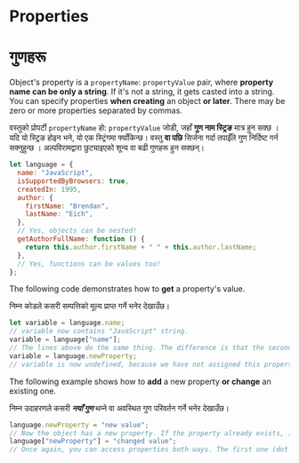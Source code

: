 # Properties

# गुणहरू

Object's property is a `propertyName`: `propertyValue` pair, where **property name can be only a string**. If it's not a string, it gets casted into a string. You can specify properties **when creating** an object **or later**. There may be zero or more properties separated by commas.

वस्तुको प्रोपर्टी `propertyName` हो: `propertyValue` जोडी, जहाँ **गुण नाम स्ट्रिङ** मात्र हुन सक्छ । यदि यो स्ट्रिङ होइन भने, यो एक स्ट्रिंगमा फ्याँकिन्छ। वस्तु **वा पछि** सिर्जना गर्दा तपाईँले गुण निर्दिष्ट गर्न सक्नुहुन्छ । अल्पविरामद्वारा छुट्याइएको शून्य वा बढी गुणहरू हुन सक्छन्।

```javascript
let language = {
  name: "JavaScript",
  isSupportedByBrowsers: true,
  createdIn: 1995,
  author: {
    firstName: "Brendan",
    lastName: "Eich",
  },
  // Yes, objects can be nested!
  getAuthorFullName: function () {
    return this.author.firstName + " " + this.author.lastName;
  },
  // Yes, functions can be values too!
};
```

The following code demonstrates how to **get** a property's value.

निम्न कोडले कसरी सम्पत्तिको मूल्य प्राप्त गर्ने भनेर देखाउँछ।

```javascript
let variable = language.name;
// variable now contains "JavaScript" string.
variable = language["name"];
// The lines above do the same thing. The difference is that the second one lets you use litteraly any string as a property name, but it's less readable.
variable = language.newProperty;
// variable is now undefined, because we have not assigned this property yet.
```

The following example shows how to **add** a new property **or change** an existing one.

निम्न उदाहरणले कसरी ***नयाँ गुण*** थप्ने वा अवस्थित गुण परिवर्तन गर्ने भनेर देखाउँछ।

```javascript
language.newProperty = "new value";
// Now the object has a new property. If the property already exists, its value will be replaced.
language["newProperty"] = "changed value";
// Once again, you can access properties both ways. The first one (dot notation) is recomended.
```
